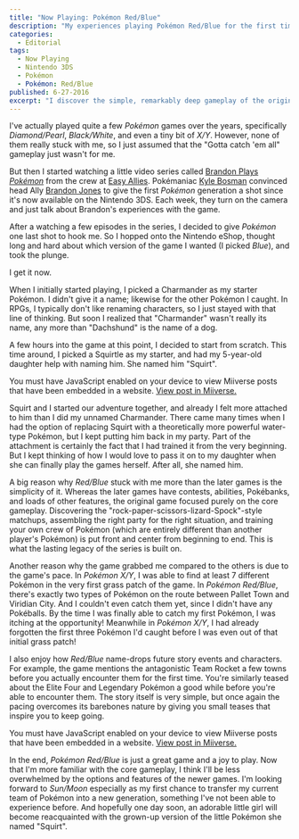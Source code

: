 ```yaml
---
title: "Now Playing: Pokémon Red/Blue"
description: "My experiences playing Pokémon Red/Blue for the first time"
categories:
  - Editorial
tags:
  - Now Playing
  - Nintendo 3DS
  - Pokémon
  - Pokémon: Red/Blue
published: 6-27-2016
excerpt: "I discover the simple, remarkably deep gameplay of the original *Pokémon* Red and Blue Versions."
---
```


I've actually played quite a few *Pokémon* games over the years, specifically *Diamond/Pearl*, *Black/White*, and even a tiny bit of *X/Y*. However, none of them really stuck with me, so I just assumed that the "Gotta catch 'em all" gameplay just wasn't for me.

But then I started watching a little video series called [Brandon Plays *Pokémon*][brandon-plays-pokemon] from the crew at [Easy Allies][easy-allies]. Pokémaniac [Kyle Bosman][kyle-bosman] convinced head Ally [Brandon Jones][brandon-jones] to give the first *Pokémon* generation a shot since it's now available on the Nintendo 3DS. Each week, they turn on the camera and just talk about Brandon's experiences with the game.

After a watching a few episodes in the series, I decided to give *Pokémon* one last shot to hook me. So I hopped onto the Nintendo eShop, thought long and hard about which version of the game I wanted (I picked *Blue*), and took the plunge.

I get it now.

When I initially started playing, I picked a Charmander as my starter Pokémon. I didn't give it a name; likewise for the other Pokémon I caught. In RPGs, I typically don't like renaming characters, so I just stayed with that line of thinking. But soon I realized that "Charmander" wasn't really its name, any more than "Dachshund" is the name of a dog.

A few hours into the game at this point, I decided to start from scratch. This time around, I picked a Squirtle as my starter, and had my 5-year-old daughter help with naming him. She named him "Squirt".

<div class="miiverse-post" lang="en" data-miiverse-cite="https://miiverse.nintendo.net/posts/AYMHAAACAAADV0aA4m17iA" data-miiverse-embedded-version="1"><noscript>You must have JavaScript enabled on your device to view Miiverse posts that have been embedded in a website. <a class="miiverse-post-link" href="https://miiverse.nintendo.net/posts/AYMHAAACAAADV0aA4m17iA">View post in Miiverse.</a></noscript></div><script async src="https://miiverse.nintendo.net/js/embedded.min.js" charset="utf-8"></script>

Squirt and I started our adventure together, and already I felt more attached to him than I did my unnamed Charmander. There came many times when I had the option of replacing Squirt with a theoretically more powerful water-type Pokémon, but I kept putting him back in my party. Part of the attachment is certainly the fact that I had trained it from the very beginning. But I kept thinking of how I would love to pass it on to my daughter when she can finally play the games herself. After all, she named him.

A big reason why *Red/Blue* stuck with me more than the later games is the simplicity of it. Whereas the later games have contests, abilities, Pokébanks, and loads of other features, the original game focused purely on the core gameplay. Discovering the "rock-paper-scissors-lizard-Spock"-style matchups, assembling the right party for the right situation, and training your own crew of Pokémon (which are entirely different than another player's Pokémon) is put front and center from beginning to end. This is what the lasting legacy of the series is built on.

Another reason why the game grabbed me compared to the others is due to the game's pace. In *Pokémon X/Y*, I was able to find at least 7 different Pokémon in the very first grass patch of the game. In *Pokémon Red/Blue*, there's exactly two types of Pokémon on the route between Pallet Town and Viridian City. And I couldn't even catch them yet, since I didn't have any Pokéballs. By the time I was finally able to catch my first Pokémon, I was itching at the opportunity! Meanwhile in *Pokémon X/Y*, I had already forgotten the first three Pokémon I'd caught before I was even out of that initial grass patch!

I also enjoy how *Red/Blue* name-drops future story events and characters. For example, the game mentions the antagonistic Team Rocket a few towns before you actually encounter them for the first time. You're similarly teased about the Elite Four and Legendary Pokémon a good while before you're able to encounter them. The story itself is very simple, but once again the pacing overcomes its barebones nature by giving you small teases that inspire you to keep going.

<div class="miiverse-post" lang="en" data-miiverse-cite="https://miiverse.nintendo.net/posts/AYMHAAACAAADV0aA4wuyVA" data-miiverse-embedded-version="1"><noscript>You must have JavaScript enabled on your device to view Miiverse posts that have been embedded in a website. <a class="miiverse-post-link" href="https://miiverse.nintendo.net/posts/AYMHAAACAAADV0aA4wuyVA">View post in Miiverse.</a></noscript></div><script async src="https://miiverse.nintendo.net/js/embedded.min.js" charset="utf-8"></script>

In the end, *Pokémon Red/Blue* is just a great game and a joy to play. Now that I'm more familiar with the core gameplay, I think I'll be less overwhelmed by the options and features of the newer games. I'm looking forward to *Sun/Moon* especially as my first chance to transfer my current team of Pokémon into a new generation, something I've not been able to experience before. And hopefully one day soon, an adorable little girl will become reacquainted with the grown-up version of the little Pokémon she named "Squirt".

[brandon-plays-pokemon]: https://www.youtube.com/playlist?list=PLwa6fmqvU-4FUdjSGiMq_3_V2UCbq9yQL
[easy-allies]: http://www.easyallies.com
[kyle-bosman]: https://www.twitter.com/KyleBosman
[brandon-jones]: https://www.twitter.com/TrailerJones